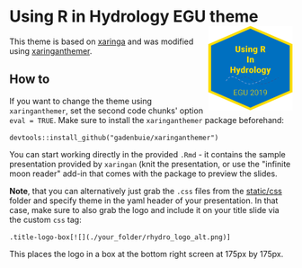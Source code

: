 # Using R in Hydrology EGU theme <img src="static/img/rhydro_logo_alt.png" align="right" height = 150px, width = 150px />


This theme is based on [xaringa](https://github.com/yihui/xaringan) and was modified using [xaringanthemer](https://pkg.garrickadenbuie.com/xaringanthemer/index.html). 

## How to

If you want to change the theme using `xaringanthemer`, set the second code chunks' option `eval = TRUE`. Make sure to install the `xaringanthemer` package beforehand:

```
devtools::install_github("gadenbuie/xaringanthemer")
```

You can start working directly in the provided `.Rmd` - it contains the sample presentation provided by `xaringan` (knit the presentation, or use the "infinite moon reader" add-in that comes with the package to preview the slides.

**Note**, that you can alternatively just grab the `.css` files from the [static/css](static/css) folder and specify theme in the yaml header of your presentation. In that case, make sure to also grab the logo and include it on your title slide via the custom `css` tag:

```
.title-logo-box[![](./your_folder/rhydro_logo_alt.png)]
```

This places the logo in a box at the bottom right screen at 175px by 175px.
